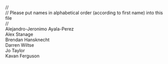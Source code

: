 //
<br/>// Please put names in alphabetical order (according to first name) into this file
<br/>// 
<br/>Alejandro-Jeronimo Ayala-Perez
<br/>Alex Stanage
<br/>Brendan Hansknecht
<br/>Darren Wiltse
<br/>Jo Taylor
<br/>Kavan Ferguson

